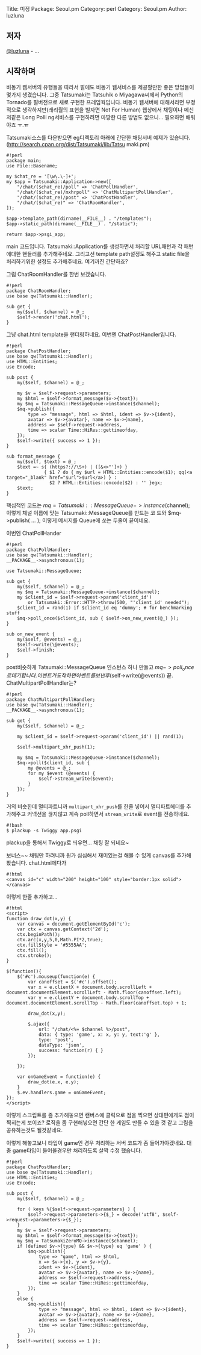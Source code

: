 Title:    미정
Package:  Seoul.pm
Category: perl
Category: Seoul.pm
Author:   luzluna



저자
-----

[@luzluna][twitter-luzluna] - ...


시작하며
--------

비동기 웹서버의 유행들을 따라서 펄에도 비동기 웹서비스를 제공할만한 좋은 방법들이 몇가지 생겼습니다. 그중 Tatsumaki는 Tatsuhik
o Miyagawa씨께서 Python의 Tornado를 펄버전으로 새로 구현한 프레임웍입니다.
비동기 웹서버에 대해서라면 부정적으로 생각하지만(래리월의 표현을 빌자면 Not For Human) 웹상에서 채팅이나 메신저같은 Long Polli
ng서비스를 구현하려면 마땅한 다른 방법도 없으니... 필요하면 배워야죠 ㅜ.ㅠ

Tatsumaki소스를 다운받으면 eg디렉토리 아래에 간단한 채팅서버 예제가 있습니다. (http://search.cpan.org/dist/Tatsumaki/lib/Tatsu
maki.pm)

    #!perl
    package main;
    use File::Basename;
    
    my $chat_re = '[\w\.\-]+';
    my $app = Tatsumaki::Application->new([
        "/chat/($chat_re)/poll" => 'ChatPollHandler',
        "/chat/($chat_re)/mxhrpoll" => 'ChatMultipartPollHandler',
        "/chat/($chat_re)/post" => 'ChatPostHandler',
        "/chat/($chat_re)" => 'ChatRoomHandler',
    ]);
    
    $app->template_path(dirname(__FILE__) . "/templates");
    $app->static_path(dirname(__FILE__) . "/static");
    
    return $app->psgi_app;

main 코드입니다.
Tatsumaki::Application를 생성하면서 처리할 URL패턴과 각 패턴에대한 핸들러를 추가해주네요.
그리고선 template path설정도 해주고 static file을 처리하기위한 설정도 추가해주네요.
여기까진 간단하죠?


그럼 ChatRoomHandler를 한번 보겠습니다.

    #!perl
    package ChatRoomHandler;
    use base qw(Tatsumaki::Handler);
    
    sub get {
        my($self, $channel) = @_;
        $self->render('chat.html');
    }

그냥 chat.html template을 랜더링하네요.
이번엔 ChatPostHandler입니다.

    #!perl
    package ChatPostHandler;
    use base qw(Tatsumaki::Handler);
    use HTML::Entities;
    use Encode;
    
    sub post {
        my($self, $channel) = @_;
    
        my $v = $self->request->parameters;
        my $html = $self->format_message($v->{text});
        my $mq = Tatsumaki::MessageQueue->instance($channel);
        $mq->publish({
            type => "message", html => $html, ident => $v->{ident},
            avatar => $v->{avatar}, name => $v->{name},
            address => $self->request->address,
            time => scalar Time::HiRes::gettimeofday,
        });
        $self->write({ success => 1 });
    }
    
    sub format_message {
        my($self, $text) = @_;
        $text =~ s{ (https?://\S+) | ([&<>"']+) }
                  { $1 ? do { my $url = HTML::Entities::encode($1); qq(<a target="_blank" href="$url">$url</a>) } :
                    $2 ? HTML::Entities::encode($2) : '' }egx;
        $text;
    }

핵심적인 코드는 $mq = Tatsumaki::MessageQueue->instance($channel); 이렇게 체널 이름에 맞는 Tatsumaki::MessageQueue를 만드는 코
드와 $mq->publish( ... ); 이렇게 메시지를 Queue에 쏘는 두줄이 끝이네요.

이번엔 ChatPollHander

    #!perl
    package ChatPollHandler;
    use base qw(Tatsumaki::Handler);
    __PACKAGE__->asynchronous(1);
    
    use Tatsumaki::MessageQueue;
    
    sub get {
        my($self, $channel) = @_;
        my $mq = Tatsumaki::MessageQueue->instance($channel);
        my $client_id = $self->request->param('client_id')
            or Tatsumaki::Error::HTTP->throw(500, "'client_id' needed");
        $client_id = rand(1) if $client_id eq 'dummy'; # for benchmarking stuff
        $mq->poll_once($client_id, sub { $self->on_new_event(@_) });
    }
    
    sub on_new_event {
        my($self, @events) = @_;
        $self->write(\@events);
        $self->finish;
    }

post비슷하게 Tatsumaki::MessageQueue 인스턴스 하나 만들고 $mq->poll_once로 대기합니다. 
이벤트가 도착하면 이벤트를 보낸후($self->write(\@events)) 끝.
ChatMultipartPollHandler는?

    #!perl
    package ChatMultipartPollHandler;
    use base qw(Tatsumaki::Handler);
    __PACKAGE__->asynchronous(1);
    
    sub get {
        my($self, $channel) = @_;
    
        my $client_id = $self->request->param('client_id') || rand(1);
    
        $self->multipart_xhr_push(1);
    
        my $mq = Tatsumaki::MessageQueue->instance($channel);
        $mq->poll($client_id, sub {
            my @events = @_;
            for my $event (@events) {
                $self->stream_write($event);
            }
        });
    }

거의 비슷한데 멀티파트니까
`multipart_xhr_push`를 한줄 넣어서 멀티파트헤더를 추가해주고 커넥션을 끊지않고 계속 poll하면서
`stream_write`로 event를 전송하네요.


    #!bash
    $ plackup -s Twiggy app.psgi

plackup을 통해서 Twiggy로 띄우면... 채팅 잘 되네요~

보너스~~
채팅만 하려니까 뭔가 심심해서 재미있는걸 해볼 수 있게 canvas를 추가해봤습니다.
chat.html에다가

    #!html
    <canvas id="c" width="200" height="100" style="border:1px solid"></canvas>

이렇게 한줄 추가하고...

    #!html
    <script>
    function draw_dot(x,y) {
        var canvas = document.getElementById('c');
        var ctx = canvas.getContext('2d');
        ctx.beginPath();
        ctx.arc(x,y,5,0,Math.PI*2,true);
        ctx.fillStyle = '#5555AA';
        ctx.fill();
        ctx.stroke();
    }

    $(function(){
        $('#c').mouseup(function(e) {
            var canoffset = $('#c').offset();
            var x = e.clientX + document.body.scrollLeft + document.documentElement.scrollLeft - Math.floor(canoffset.left);
            var y = e.clientY + document.body.scrollTop + document.documentElement.scrollTop - Math.floor(canoffset.top) + 1;
            
            draw_dot(x,y);
            
            $.ajax({
                url: "/chat/<%= $channel %>/post",
                data: { type: 'game', x: x, y: y, text:'g' },
                type: 'post',
                dataType: 'json',
                success: function(r) { }
            });

        });

        var onGameEvent = function(e) {
            draw_dot(e.x, e.y);
        }
        $.ev.handlers.game = onGameEvent;
    });
    </script>
    
이렇게 스크립트를 좀 추가해놓으면 캔버스에 클릭으로 점을 찍으면 상대편에게도 점이 찍히는게 보이죠? 로직을 좀 구현해넣으면 간단
한 게임도 만들 수 있을 것 같고 그림을 공유하는것도 될것같네요.

이렇게 해놓고보니 타입이 game인 경우 처리하는 서버 코드가 좀 들어가야겠네요.
대충 game타입이 들어올경우만 처리하도록 살짝 수정 했습니다.

    #!perl
    package ChatPostHandler;
    use base qw(Tatsumaki::Handler);
    use HTML::Entities;
    use Encode;
    
    sub post {
        my($self, $channel) = @_;
    
        for ( keys %{$self->request->parameters} ) {
            $self->request->parameters->{$_} = decode('utf8', $self->request->parameters->{$_});
        }
        my $v = $self->request->parameters;
        my $html = $self->format_message($v->{text});
        my $mq = TatsumakiZeroMQ->instance($channel);
        if (defined $v->{type} && $v->{type} eq 'game' ) {
            $mq->publish({
                type => "game", html => $html,
                x => $v->{x}, y => $v->{y},
                ident => $v->{ident},
                avatar => $v->{avatar}, name => $v->{name},
                address => $self->request->address,
                time => scalar Time::HiRes::gettimeofday,
            });
        }
        else {
            $mq->publish({
                type => "message", html => $html, ident => $v->{ident},
                avatar => $v->{avatar}, name => $v->{name},
                address => $self->request->address,
                time => scalar Time::HiRes::gettimeofday,
            });
        }
        $self->write({ success => 1 });
    }


[twitter-luzluna]: http://twitter.com/luzluna

